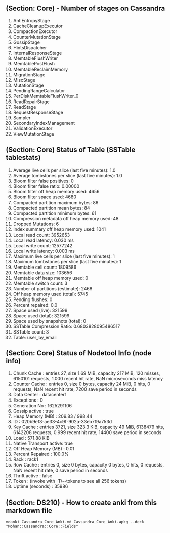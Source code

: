 ## (Section: Core) - Number of stages on Cassandra

1. AntiEntropyStage            
1. CacheCleanupExecutor      
1. CompactionExecutor          
1. CounterMutationStage        
1. GossipStage                 
1. HintsDispatcher             
1. InternalResponseStage       
1. MemtableFlushWriter         
1. MemtablePostFlush           
1. MemtableReclaimMemory       
1. MigrationStage              
1. MiscStage                   
1. MutationStage               
1. PendingRangeCalculator      
1. PerDiskMemtableFlushWriter_0
1. ReadRepairStage             
1. ReadStage                   
1. RequestResponseStage        
1. Sampler                     
1. SecondaryIndexManagement    
1. ValidationExecutor          
1. ViewMutationStage             


## (Section: Core) Status of Table (SSTable tablestats)

1. Average live cells per slice (last five minutes): 1.0
1. Average tombstones per slice (last five minutes): 1.0
1. Bloom filter false positives: 0
1. Bloom filter false ratio: 0.00000
1. Bloom filter off heap memory used: 4656
1. Bloom filter space used: 4680
1. Compacted partition maximum bytes: 86
1. Compacted partition mean bytes: 84
1. Compacted partition minimum bytes: 61
1. Compression metadata off heap memory used: 48
1. Dropped Mutations: 6
1. Index summary off heap memory used: 1041
1. Local read count: 3952653
1. Local read latency: 0.030 ms
1. Local write count: 12577242
1. Local write latency: 0.003 ms
1. Maximum live cells per slice (last five minutes): 1
1. Maximum tombstones per slice (last five minutes): 1
1. Memtable cell count: 1809586
1. Memtable data size: 103656
1. Memtable off heap memory used: 0
1. Memtable switch count: 3
1. Number of partitions (estimate): 2468
1. Off heap memory used (total): 5745
1. Pending flushes: 0
1. Percent repaired: 0.0
1. Space used (live): 321599
1. Space used (total): 321599
1. Space used by snapshots (total): 0
1. SSTable Compression Ratio: 0.6803828095486517
1. SSTable count: 3
1. Table: user_by_email

## (Section: Core) Status of Nodetool Info (node info)

1. Chunk Cache            : entries 27, size 1.69 MiB, capacity 217 MiB, 120 misses, 6150101 requests, 1.000 recent hit rate, NaN microseconds miss latency
1. Counter Cache          : entries 0, size 0 bytes, capacity 24 MiB, 0 hits, 0 requests, NaN recent hit rate, 7200 save period in seconds
1. Data Center            : datacenter1
1. Exceptions             : 0
1. Generation No          : 1625291106
1. Gossip active          : true
1. Heap Memory (MB)       : 209.83 / 998.44
1. ID                     : 020b9ef3-ae33-4c9f-902a-33eb7f9a753d
1. Key Cache              : entries 3721, size 323.3 KiB, capacity 49 MiB, 6138479 hits, 6142208 requests, 0.999 recent hit rate, 14400 save period in seconds
1. Load                   : 571.88 KiB
1. Native Transport active: true
1. Off Heap Memory (MB)   : 0.01
1. Percent Repaired       : 100.0%
1. Rack                   : rack1
1. Row Cache              : entries 0, size 0 bytes, capacity 0 bytes, 0 hits, 0 requests, NaN recent hit rate, 0 save period in seconds
1. Thrift active          : false
1. Token                  : (invoke with -T/--tokens to see all 256 tokens)
1. Uptime (seconds)       : 35986

## (Section: DS210) -  How to create anki from this markdown file

```
mdanki Cassandra_Core_Anki.md Cassandra_Core_Anki.apkg --deck "Mohan::Cassandra::Core::Fields"
```

